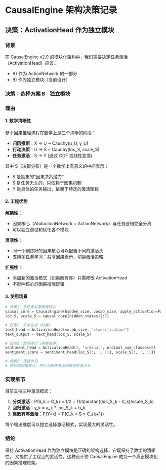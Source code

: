 # CausalEngine 架构决策记录

## 决策：ActivationHead 作为独立模块

### 背景

在 CausalEngine v2.0 的模块化架构中，我们需要决定任务激活（ActivationHead）应该：
- A) 作为 ActionNetwork 的一部分
- B) 作为独立模块（当前设计）

### 决策：选择方案 B - 独立模块

### 理由

#### 1. 数学清晰性

整个因果推理流程在数学上是三个清晰的阶段：
- **归因推断**：X → U ~ Cauchy(μ_U, γ_U)  
- **行动决策**：U → S ~ Cauchy(loc_S, scale_S)
- **任务激活**：S → Y (通过 CDF 或线性变换)

其中 S（决策分布）是一个数学上有意义的中间表示：
- S 是抽象的"因果决策潜力"
- S 是任务无关的，只依赖于因果机制
- Y 是具体的任务输出，依赖于特定的激活函数

#### 2. 工程优势

**解耦性**：
- 因果核心（AbductionNetwork + ActionNetwork）与任务逻辑完全分离
- 可以独立测试和优化各个模块

**灵活性**：
- 同一个训练好的因果核心可以配置不同的激活头
- 支持多任务学习：共享因果表示，切换激活策略

**扩展性**：
- 添加新的激活模式（如离散有序）只需修改 ActivationHead
- 不影响核心的因果推理逻辑

#### 3. 使用场景

```python
# 场景1：多任务共享因果核心
causal_core = CausalEngine(hidden_size, vocab_size, apply_activation=False)
loc_S, scale_S = causal_core(hidden_states)[:2]

# 任务1：文本生成（分类）
text_head = ActivationHead(vocab_size, "classification")
text_output = text_head(loc_S, scale_S)

# 任务2：情感评分（离散有序）
sentiment_head = ActivationHead(1, "ordinal", ordinal_num_classes=5)
sentiment_score = sentiment_head(loc_S[:, :, :1], scale_S[:, :, :1])

# 场景2：迁移学习
# 预训练因果核心，然后为新任务添加特定的激活头
```

### 实现细节

目前支持三种激活模式：
1. **分类激活**：P(S_k > C_k) = 1/2 + (1/π)arctan((loc_S_k - C_k)/scale_S_k)
2. **回归激活**：y_k = a_k * loc_S_k + b_k
3. **离散有序激活**：P(Y=k) = P(C_k < S ≤ C_{k+1})

每个输出维度可以独立选择激活模式，实现最大的灵活性。

### 结论

保持 ActivationHead 作为独立模块是正确的架构选择，它既保持了数学的清晰性，
又提供了工程上的灵活性。这种设计使 CausalEngine 成为一个真正模块化的因果推理框架。 